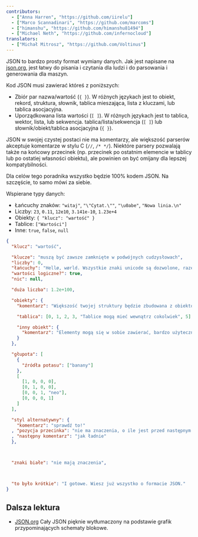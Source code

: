 ```yaml
---
contributors:
  - ["Anna Harren", "https://github.com/iirelu"]
  - ["Marco Scannadinari", "https://github.com/marcoms"]
  - ["himanshu", "https://github.com/himanshu81494"]
  - ["Michael Neth", "https://github.com/infernocloud"]
translators:
  - ["Michał Mitrosz", "https://github.com/Voltinus"]
---
```


JSON to bardzo prosty format wymiany danych. Jak jest napisane na [json.org](http://json.org), jest łatwy do pisania i czytania dla ludzi i do parsowania i generowania dla maszyn.

Kod JSON musi zawierać któreś z poniższych:
* Zbiór par nazwa/wartość (`{ }`). W różnych językach jest to obiekt, rekord, struktura, słownik, tablica mieszająca, lista z kluczami, lub tablica asocjacyjna.
* Uporządkowana lista wartości (`[ ]`). W różnych językach jest to tablica, wektor, lista, lub sekwencja.
 tablica/lista/sekwencja (`[ ]`) lub słownik/obiekt/tablica asocjacyjna (`{ }`).

JSON w swojej czystej postaci nie ma komentarzy, ale większość parserów akceptuje komentarze w stylu C (`//`, `/* */`). Niektóre parsery pozwalają także na końcowy przecinek (np. przecinek po ostatnim elemencie w tablicy lub po ostatiej własności obiektu), ale powinien on być omijany dla lepszej kompatybilności.

Dla celów tego poradnika wszystko będzie 100% kodem JSON. Na szczęście, to samo mówi za siebie.

Wspierane typy danych:

* Łańcuchy znaków: `"witaj"`, `"\"Cytat.\""`, `"\u0abe"`, `"Nowa linia.\n"`
* Liczby: `23`, `0.11`, `12e10`, `3.141e-10`, `1.23e+4`
* Obiekty: `{ "klucz": "wartość" }`
* Tablice: `["Wartości"]`
* Inne: `true`, `false`, `null`

```json
{
  "klucz": "wartość",

  "klucze": "muszą być zawsze zamknięte w podwójnych cudzysłowach",
  "liczby": 0,
  "łańcuchy": "Hellø, wørld. Wszystkie znaki unicode są dozwolone, razem z \"sekwencjami escape\".",
  "wartości logiczne?": true,
  "nic": null,

  "duża liczba": 1.2e+100,

  "obiekty": {
    "komentarz": "Większość twojej struktury będzie zbudowana z obiektów.",

    "tablica": [0, 1, 2, 3, "Tablice mogą mieć wewnątrz cokolwiek", 5],

    "inny obiekt": {
      "komentarz": "Elementy mogą się w sobie zawierać, bardzo użyteczne"
    }
  },

  "głupota": [
    {
      "źródła potasu": ["banany"]
    },
    [
      [1, 0, 0, 0],
      [0, 1, 0, 0],
      [0, 0, 1, "neo"],
      [0, 0, 0, 1]
    ]
  ],

  "styl alternatywny": {
    "komentarz": "sprawdź to!"
  , "pozycja przecinka": "nie ma znaczenia, o ile jest przed następnym kluczem, jest poprawnie"
  , "następny komentarz": "jak ładnie"
  },



  "znaki białe": "nie mają znaczenia",



  "to było krótkie": "I gotowe. Wiesz już wszystko o formacie JSON."
}
```

## Dalsza lektura

* [JSON.org](http://json.org) Cały JSON pięknie wytłumaczony na podstawie grafik przypominających schematy blokowe.
